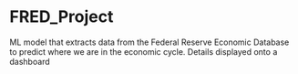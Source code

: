 # FRED_Project
ML model that extracts data from the Federal Reserve Economic Database to predict where we are in the economic cycle. Details displayed onto a dashboard
